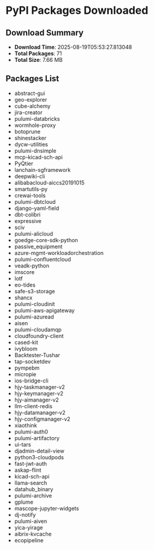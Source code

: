 # PyPI Packages Downloaded

## Download Summary
- **Download Time**: 2025-08-19T05:53:27.813048
- **Total Packages**: 71
- **Total Size**: 7.66 MB

## Packages List
- abstract-gui
- geo-explorer
- cube-alchemy
- jira-creator
- pulumi-databricks
- wormhole-proxy
- botoprune
- shinestacker
- dycw-utilities
- pulumi-dnsimple
- mcp-kicad-sch-api
- PyQtier
- lanchain-sgframework
- deepwiki-cli
- alibabacloud-aiccs20191015
- smartutils-py
- crewai-tools
- pulumi-dbtcloud
- django-yaml-field
- dbt-colibri
- expressive
- sciv
- pulumi-alicloud
- goedge-core-sdk-python
- passive_equipment
- azure-mgmt-workloadorchestration
- pulumi-confluentcloud
- veadk-python
- imscore
- lotf
- eo-tides
- safe-s3-storage
- shancx
- pulumi-cloudinit
- pulumi-aws-apigateway
- pulumi-azuread
- aisen
- pulumi-cloudamqp
- cloudfoundry-client
- cased-kit
- ivybloom
- Backtester-Tushar
- tap-socketdev
- pympebm
- micropie
- ios-bridge-cli
- hjy-taskmanager-v2
- hjy-keymanager-v2
- hjy-aimanager-v2
- llm-client-redis
- hjy-datamanager-v2
- hjy-configmanager-v2
- xiaothink
- pulumi-auth0
- pulumi-artifactory
- ui-tars
- djadmin-detail-view
- python3-cloudpods
- fast-jwt-auth
- askap-flint
- kicad-sch-api
- llama-search
- datahub_binary
- pulumi-archive
- gplume
- mascope-jupyter-widgets
- dj-notify
- pulumi-aiven
- yica-yirage
- aibrix-kvcache
- ecopipeline
